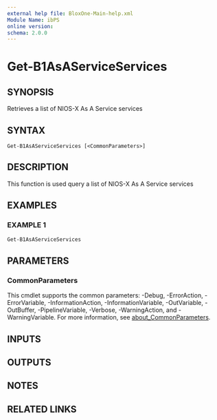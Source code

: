 ```yaml
---
external help file: BloxOne-Main-help.xml
Module Name: ibPS
online version:
schema: 2.0.0
---
```


# Get-B1AsAServiceServices

## SYNOPSIS
Retrieves a list of NIOS-X As A Service services

## SYNTAX

```
Get-B1AsAServiceServices [<CommonParameters>]
```

## DESCRIPTION
This function is used query a list of NIOS-X As A Service services

## EXAMPLES

### EXAMPLE 1
```powershell
Get-B1AsAServiceServices
```

## PARAMETERS

### CommonParameters
This cmdlet supports the common parameters: -Debug, -ErrorAction, -ErrorVariable, -InformationAction, -InformationVariable, -OutVariable, -OutBuffer, -PipelineVariable, -Verbose, -WarningAction, and -WarningVariable. For more information, see [about_CommonParameters](http://go.microsoft.com/fwlink/?LinkID=113216).

## INPUTS

## OUTPUTS

## NOTES

## RELATED LINKS
